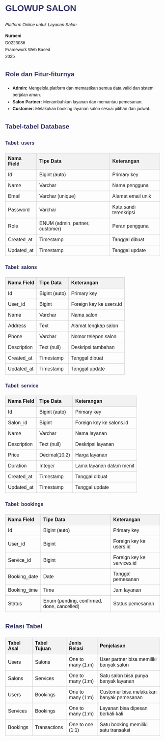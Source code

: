 <!DOCTYPE html>
<html lang="id">
<head>
    <meta charset="UTF-8">
    <meta name="viewport" content="width=device-width, initial-scale=1.0">
    <title>GLOWUP SALON</title>
    <style>
        body { font-family: Arial, sans-serif; line-height: 1.6; margin: 20px; }
        h1, h2, h3 { color: #333366; }
        table { width: 100%; border-collapse: collapse; margin: 20px 0; }
        th, td { border: 1px solid #cccccc; padding: 8px; text-align: left; }
        th { background-color: #f2f2f2; }
    </style>
</head>
<body>
    <h1>GLOWUP SALON</h1>
    <p><em>Platform Online untuk Layanan Salon</em></p>
    <p><strong>Nuraeni</strong><br>
    D0223036<br>
    Framework Web Based<br>
    2025</p>
    <h2>Role dan Fitur-fiturnya</h2>
    <ul>
        <li><strong>Admin:</strong> Mengelola platform dan memastikan semua data valid dan sistem berjalan aman.</li>
        <li><strong>Salon Partner:</strong> Menambahkan layanan dan memantau pemesanan.</li>
        <li><strong>Customer:</strong> Melakukan booking layanan salon sesuai pilihan dan jadwal.</li>
    </ul>
    <h2>Tabel-tabel Database</h2>
    <h3>Tabel: users</h3>
    <table>
        <tr><th>Nama Field</th><th>Tipe Data</th><th>Keterangan</th></tr>
        <tr><td>Id</td><td>Bigint (auto)</td><td>Primary key</td></tr>
        <tr><td>Name</td><td>Varchar</td><td>Nama pengguna</td></tr>
        <tr><td>Email</td><td>Varchar (unique)</td><td>Alamat email unik</td></tr>
        <tr><td>Password</td><td>Varchar</td><td>Kata sandi terenkripsi</td></tr>
        <tr><td>Role</td><td>ENUM (admin, partner, customer)</td><td>Peran pengguna</td></tr>
        <tr><td>Created_at</td><td>Timestamp</td><td>Tanggal dibuat</td></tr>
        <tr><td>Updated_at</td><td>Timestamp</td><td>Tanggal update</td></tr>
    </table>
    <h3>Tabel: salons</h3>
    <table>
        <tr><th>Nama Field</th><th>Tipe Data</th><th>Keterangan</th></tr>
        <tr><td>Id</td><td>Bigint (auto)</td><td>Primary key</td></tr>
        <tr><td>User_id</td><td>Bigint</td><td>Foreign key ke users.id</td></tr>
        <tr><td>Name</td><td>Varchar</td><td>Nama salon</td></tr>
        <tr><td>Address</td><td>Text</td><td>Alamat lengkap salon</td></tr>
        <tr><td>Phone</td><td>Varchar</td><td>Nomor telepon salon</td></tr>
        <tr><td>Description</td><td>Text (null)</td><td>Deskripsi tambahan</td></tr>
        <tr><td>Created_at</td><td>Timestamp</td><td>Tanggal dibuat</td></tr>
        <tr><td>Updated_at</td><td>Timestamp</td><td>Tanggal update</td></tr>
    </table>
    <h3>Tabel: service</h3>
    <table>
        <tr><th>Nama Field</th><th>Tipe Data</th><th>Keterangan</th></tr>
        <tr><td>Id</td><td>Bigint (auto)</td><td>Primary key</td></tr>
        <tr><td>Salon_id</td><td>Bigint</td><td>Foreign key ke salons.id</td></tr>
        <tr><td>Name</td><td>Varchar</td><td>Nama layanan</td></tr>
        <tr><td>Description</td><td>Text (null)</td><td>Deskripsi layanan</td></tr>
        <tr><td>Price</td><td>Decimal(10,2)</td><td>Harga layanan</td></tr>
        <tr><td>Duration</td><td>Integer</td><td>Lama layanan dalam menit</td></tr>
        <tr><td>Created_at</td><td>Timestamp</td><td>Tanggal dibuat</td></tr>
        <tr><td>Updated_at</td><td>Timestamp</td><td>Tanggal update</td></tr>
    </table>
    <h3>Tabel: bookings</h3>
    <table>
        <tr><th>Nama Field</th><th>Tipe Data</th><th>Keterangan</th></tr>
        <tr><td>Id</td><td>Bigint (auto)</td><td>Primary key</td></tr>
        <tr><td>User_id</td><td>Bigint</td><td>Foreign key ke users.id</td></tr>
        <tr><td>Service_id</td><td>Bigint</td><td>Foreign key ke services.id</td></tr>
        <tr><td>Booking_date</td><td>Date</td><td>Tanggal pemesanan</td></tr>
        <tr><td>Booking_time</td><td>Time</td><td>Jam layanan</td></tr>
        <tr><td>Status</td><td>Enum (pending, confirmed, done, cancelled)</td><td>Status pemesanan</td></tr>
    </table>
    <h2>Relasi Tabel</h2>
    <table>
        <tr><th>Tabel Asal</th><th>Tabel Tujuan</th><th>Jenis Relasi</th><th>Penjelasan</th></tr>
        <tr><td>Users</td><td>Salons</td><td>One to many (1:m)</td><td>User partner bisa memiliki banyak salon</td></tr>
        <tr><td>Salons</td><td>Services</td><td>One to many (1:m)</td><td>Satu salon bisa punya banyak layanan</td></tr>
        <tr><td>Users</td><td>Bookings</td><td>One to many (1:m)</td><td>Customer bisa melakukan banyak pemesanan</td></tr>
        <tr><td>Services</td><td>Bookings</td><td>One to many (1:m)</td><td>Layanan bisa dipesan berkali-kali</td></tr>
        <tr><td>Bookings</td><td>Transactions</td><td>One to one (1:1)</td><td>Satu booking memiliki satu transaksi</td></tr>
    </table>
</body>
</html>
